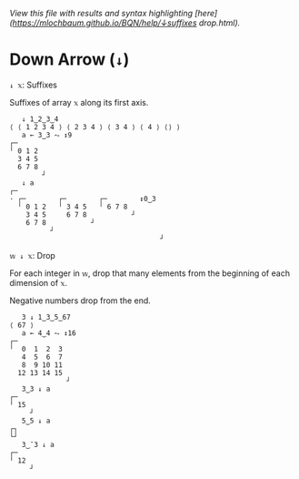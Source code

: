 *View this file with results and syntax highlighting [here](https://mlochbaum.github.io/BQN/help/↓suffixes drop.html).*

# Down Arrow (`↓`)

`↓ 𝕩`: Suffixes

Suffixes of array `𝕩` along its first axis.

       ↓ 1‿2‿3‿4
    ⟨ ⟨ 1 2 3 4 ⟩ ⟨ 2 3 4 ⟩ ⟨ 3 4 ⟩ ⟨ 4 ⟩ ⟨⟩ ⟩
       a ← 3‿3 ⥊ ↕9
    ┌─       
    ╵ 0 1 2  
      3 4 5  
      6 7 8  
            ┘
       ↓ a
    ┌─                                    
    · ┌─        ┌─        ┌─        ↕0‿3  
      ╵ 0 1 2   ╵ 3 4 5   ╵ 6 7 8         
        3 4 5     6 7 8           ┘       
        6 7 8           ┘                 
              ┘                           
                                         ┘


`𝕨 ↓ 𝕩`: Drop

For each integer in `𝕨`, drop that many elements from the beginning of each dimension of `𝕩`.

Negative numbers drop from the end.

       3 ↓ 1‿3‿5‿67
    ⟨ 67 ⟩
       a ← 4‿4 ⥊ ↕16
    ┌─             
    ╵  0  1  2  3  
       4  5  6  7  
       8  9 10 11  
      12 13 14 15  
                  ┘
       3‿3 ↓ a
    ┌─    
    ╵ 15  
         ┘
       5‿5 ↓ a
    ┌┐
    └┘
       3‿¯3 ↓ a
    ┌─    
    ╵ 12  
         ┘

